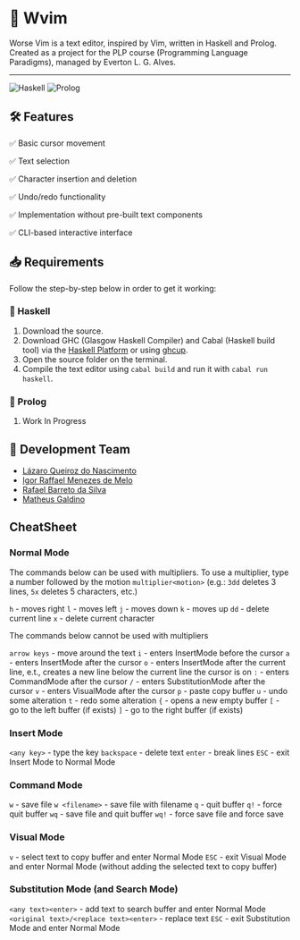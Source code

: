 # 📝 Wvim
Worse Vim is a text editor, inspired by Vim, written in Haskell and Prolog. Created as a project for the PLP course (Programming Language Paradigms), managed by Everton L. G. Alves. 

---

![Haskell](https://img.shields.io/badge/Haskell-Done-green?style=flat-square&logo=haskell&labelColor=%235D4F85) 
![Prolog](https://img.shields.io/badge/Prolog-In_processing-red?style=flat-square&labelColor=%23184e60)

## 🛠️ Features
✅ Basic cursor movement

✅ Text selection

✅ Character insertion and deletion

✅ Undo/redo functionality

✅ Implementation without pre-built text components

✅ CLI-based interactive interface

## 📥 Requirements
Follow the step-by-step below in order to get it working:

### 🔹 Haskell
1. Download the source.
2. Download GHC (Glasgow Haskell Compiler) and Cabal (Haskell build tool) via the [Haskell Platform](https://www.haskell.org/platform/) or using [ghcup](https://www.haskell.org/ghcup/).
3. Open the source folder on the terminal.
4. Compile the text editor using `cabal build` and run it with `cabal run haskell`.

### 🔹 Prolog
1. Work In Progress

## 📌 Development Team
* [Lázaro Queiroz do Nascimento](https://github.com/LazaroQueiroz)
* [Igor Raffael Menezes de Melo](https://github.com/igor-raffael)
* [Rafael Barreto da Silva](https://github.com/rafaell-silva)
* [Matheus Galdino](https://github.com/MatheusGaldinoo)

## CheatSheet

### Normal Mode

The commands below can be used with multipliers.
To use a multiplier, type a number followed by the motion
`multiplier<motion>` (e.g.: `3dd` deletes 3 lines, `5x` deletes 5 characters, etc.)

`h` - moves right
`l` - moves left
`j` - moves down
`k` - moves up
`dd` - delete current line
`x` - delete current character

The commands below cannot be used with multipliers

`arrow keys` - move around the text
`i` - enters InsertMode before the cursor
`a` - enters InsertMode after the cursor
`o` - enters InsertMode after the current line, e.t., creates a new line below the current line the cursor is on
`:` - enters CommandMode after the cursor
`/` - enters SubstitutionMode after the cursor
`v` - enters VisualMode after the cursor
`p` - paste copy buffer
`u` - undo some alteration
`t` - redo some alteration
`{` - opens a new empty buffer
`[` - go to the left buffer (if exists)
`]` - go to the right buffer (if exists)

### Insert Mode

`<any key>` - type the key
`backspace` - delete text
`enter` - break lines
`ESC` - exit Insert Mode to Normal Mode

### Command Mode

`w` - save file
`w <filename>` - save file with filename
`q` - quit buffer
`q!` - force quit buffer
`wq` - save file and quit buffer
`wq!` - force save file and force save

### Visual Mode

`v` - select text to copy buffer and enter Normal Mode
`ESC` - exit Visual Mode and enter Normal Mode (without adding the selected text to copy buffer)

### Substitution Mode (and Search Mode)

`<any text><enter>` - add text to search buffer and enter Normal Mode
`<original text>/<replace text><enter>` - replace text
`ESC` - exit Substitution Mode and enter Normal Mode

